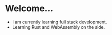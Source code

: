 # Welcome...
- I am currently learning full stack development.
- Learning Rust and WebAssembly on the side.
